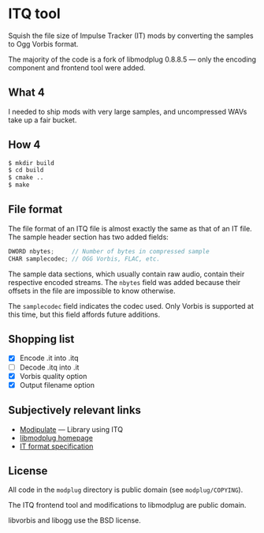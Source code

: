 # ITQ tool

Squish the file size of Impulse Tracker (IT) mods by converting the samples to
Ogg Vorbis format.

The majority of the code is a fork of libmodplug 0.8.8.5 — only the encoding
component and frontend tool were added.

## What 4

I needed to ship mods with very large samples, and uncompressed WAVs take up a
fair bucket.

## How 4

```sh
$ mkdir build
$ cd build
$ cmake ..
$ make
```

## File format

The file format of an ITQ file is almost exactly the same as that of an IT
file. The sample header section has two added fields:

```c
DWORD nbytes;     // Number of bytes in compressed sample
CHAR samplecodec; // OGG Vorbis, FLAC, etc.
```

The sample data sections, which usually contain raw audio, contain their
respective encoded streams. The `nbytes` field was added because their offsets
in the file are impossible to know otherwise.

The `samplecodec` field indicates the codec used. Only Vorbis is supported at
this time, but this field affords future additions.

## Shopping list

- [x] Encode .it into .itq
- [ ] Decode .itq into .it
- [x] Vorbis quality option
- [x] Output filename option

## Subjectively relevant links

- [Modipulate](https://github.com/MrEricSir/Modipulate) — Library using ITQ
- [libmodplug homepage](http://modplug-xmms.sourceforge.net/)
- [IT format specification](http://schismtracker.org/wiki/ITTECH.TXT)

## License

All code in the `modplug` directory is public domain (see `modplug/COPYING`).

The ITQ frontend tool and modifications to libmodplug are public domain.

libvorbis and libogg use the BSD license.
